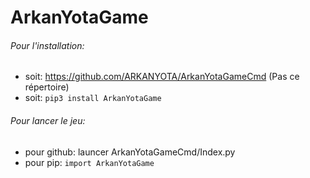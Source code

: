 # ArkanYotaGame

###### Pour l'installation:        
- soit:  https://github.com/ARKANYOTA/ArkanYotaGameCmd (Pas ce répertoire)   
- soit:  ```pip3 install ArkanYotaGame```    
###### Pour lancer le jeu:   
- pour github: launcer ArkanYotaGameCmd/Index.py   
- pour pip: ```import ArkanYotaGame```    

